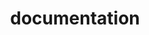 ---
layout: page
title: documentation
nav: true
nav_order: 1
dropdown: true
children: 
    - title: LegoSENSE Basics
      permalink: /doc
    - title: Project Guides
      permalink: /doc/projects
    - title: Sensor Development
      permalink: /doc/sensor
---